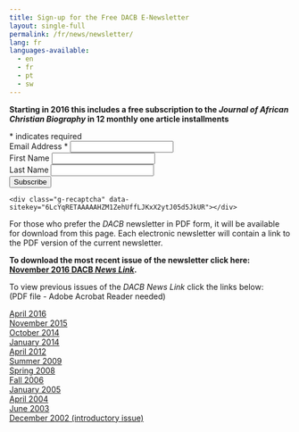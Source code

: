 ```yaml
---
title: Sign-up for the Free DACB E-Newsletter
layout: single-full
permalink: /fr/news/newsletter/
lang: fr
languages-available:                         
  - en
  - fr
  - pt
  - sw
---
```

**Starting in 2016 this includes a free subscription to the _Journal of African Christian Biography_ in 12 monthly one article installments**

<div align="left" id="mc_embed_signup">
<form action="//dacb.us3.list-manage.com/subscribe/post?u=485445b23ed18ff0163e2d7a1&amp;id=68e419fc0f" method="post" id="mc-embedded-subscribe-form" name="mc-embedded-subscribe-form" class="validate" target="blank" novalidate>
<div class="indicates-required"><span class="asterisk">*</span> indicates required</div>
<div class="mc-field-group">
<label for="mce-EMAIL">Email Address  <span class="asterisk">*</span>
</label>
	<input type="email" value="" name="EMAIL" class="required email" id="mce-EMAIL">
</div>
<div class="mc-field-group">
	<label for="mce-FNAME">First Name </label>
	<input type="text" value="" name="FNAME" class="" id="mce-FNAME">
</div>
<div class="mc-field-group">
	<label for="mce-LNAME">Last Name </label>
	<input type="text" value="" name="LNAME" class="" id="mce-LNAME">
</div>
	<div id="mce-responses" class="clear">
		<div class="response" id="mce-error-response" style="display:none"></div>
		<div class="response" id="mce-success-response" style="display:none"></div>
	</div>    <!-- real people should not fill this in and expect good things - do not remove this or risk form bot signups-->
    <div style="position: absolute; left: -5000px;"><input type="text" name="b_485445b23ed18ff0163e2d7a1_68e419fc0f" tabindex="-1" value=""></div>
    <div class="clear"><input type="submit" value="Subscribe" name="subscribe" id="mc-embedded-subscribe" class="button"></div>

    <div class="g-recaptcha" data-sitekey="6LcYqRETAAAAAHZM1ZehUffLJKxX2ytJ05d5JkUR"></div>
</form>
</div>
<script type='text/javascript' src='//s3.amazonaws.com/downloads.mailchimp.com/js/mc-validate.js'></script>
<script type='text/javascript'>
(function($) {
window.fnames = new Array(); window.ftypes = new Array();fnames[0]='EMAIL';ftypes[0]='email';fnames[1]='FNAME';ftypes[1]='text';fnames[2]='LNAME';ftypes[2]='text';
}(jQuery));
var $mcj = jQuery.noConflict(true);
</script>

For those who prefer the <i>DACB</i> newsletter  in PDF form, it will be available for download from this page. Each electronic newsletter will contain a link to the PDF version of the current newsletter.  

**To download the most recent issue of the newsletter click here: <a href="newsletter-nov2016.pdf">November  2016 DACB <i>News Link</i></a>.**

To view previous issues of the _DACB News Link_ click the links below:  
(PDF file - Adobe Acrobat Reader needed)  

<a href="newsletter-April2016rev.pdf">April  2016</a>  
<a href="newsletter-Nov2015.pdf">November 2015 </a>  
<a href="Newsletter-Oct2014.pdf">October 2014</a>  
<a href="Newsletter-Jan2014.pdf">January 2014</a>            
<a href="newsletter-April12.pdf">April 2012</a>  
<a href="email-newsletterSUMMER-2009.pdf" >Summer 2009</a>  
<a href="Newsletter-Spring2008.pdf" >Spring 2008 </a>  
<a href="email newsletter fall 2006.pdf">Fall 2006 </a>  
<a href="newsletter Jan 2005.pdf" >January 2005</a>  
<a href="newsletterApril2004.pdf" >April 2004</a>  
<a href="newsletter June 2003.pdf" >June 2003</a>  
<a href="email newsletter Dec 2002.pdf" >December 2002 (introductory issue)</a>  
